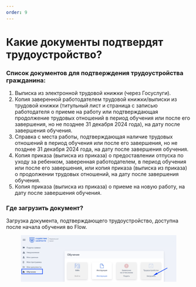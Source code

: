 ```yaml
---
order: 9
---
```


# Какие документы подтвердят трудоустройство?

### Список документов для подтверждения трудоустройства гражданина:

1. Выписка из электронной трудовой книжки (через Госуслуги).
2. Копия заверенной работодателем трудовой книжки/выписки из трудовой книжки (титульный лист и страница с записью работодателя о приеме на работу или подтверждающая продолжение трудовых отношений в период обучения или после его завершения, но не позднее 31 декабря 2024 года), на дату после завершения обучения.
3. Справка с места работы, подтверждающая наличие трудовых отношений в период обучения или после его завершения, но не позднее 31 декабря 2024 года, на дату после завершения обучения.
4. Копия приказа (выписка из приказа) о предоставлении отпуска по уходу за ребенком, заверенная работодателем, в период обучения или после его завершения, или копия приказа (выписка из приказа) о продолжении трудовых отношений, на дату после завершения обучения.
5. Копия приказа (выписка из приказа) о приеме на новую работу, на дату после завершения обучения.

### Где загрузить документ?

Загрузка документа, подтверждающего трудоустройство, доступна после начала обучения во Flow.

<figure><img src="../.gitbook/assets/image (25).png" alt=""><figcaption></figcaption></figure>